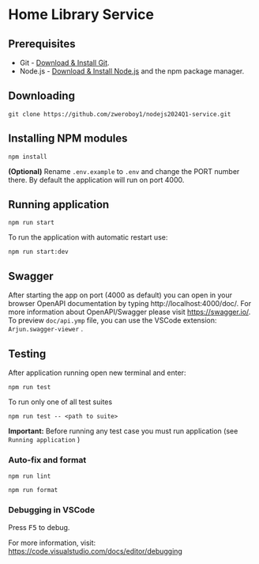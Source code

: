 # Home Library Service

## Prerequisites

- Git - [Download & Install Git](https://git-scm.com/downloads).
- Node.js - [Download & Install Node.js](https://nodejs.org/en/download/) and the npm package manager.

## Downloading

```
git clone https://github.com/zweroboy1/nodejs2024Q1-service.git
```

## Installing NPM modules

```
npm install
```

__(Optional)__ Rename `.env.example` to `.env` and change the PORT number there.
By default the application will run on port 4000. 

## Running application

```
npm run start
```

To run the application with automatic restart use:

```
npm run start:dev
```

## Swagger

After starting the app on port (4000 as default) you can open
in your browser OpenAPI documentation by typing http://localhost:4000/doc/.
For more information about OpenAPI/Swagger please visit https://swagger.io/.
To preview `doc/api.ymp` file, you can use the VSCode extension: `Arjun.swagger-viewer` .

## Testing

After application running open new terminal and enter:

```
npm run test
```

To run only one of all test suites

```
npm run test -- <path to suite>
```

__Important:__ Before running any test case you must run application (see `Running application` )

### Auto-fix and format

```
npm run lint
```

```
npm run format
```

### Debugging in VSCode

Press <kbd>F5</kbd> to debug.

For more information, visit: https://code.visualstudio.com/docs/editor/debugging
